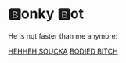 # 🅱onky 🅱ot

He is not faster than me anymore:

[HEHHEH SOUCKA](2600-wpm.md)
[BODIED BITCH](BODIED.gif)
